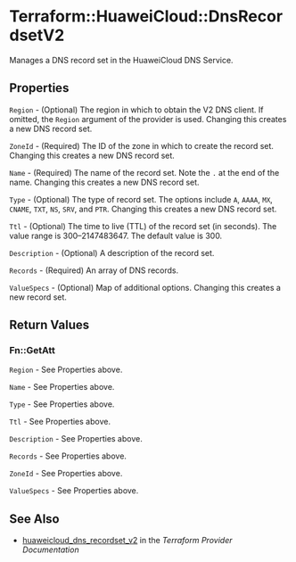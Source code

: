 # Terraform::HuaweiCloud::DnsRecordsetV2

Manages a DNS record set in the HuaweiCloud DNS Service.

## Properties

`Region` - (Optional) The region in which to obtain the V2 DNS client. If omitted, the `Region` argument of the provider is used. Changing this creates a new DNS record set.

`ZoneId` - (Required) The ID of the zone in which to create the record set. Changing this creates a new DNS  record set.

`Name` - (Required) The name of the record set. Note the `.` at the end of the name. Changing this creates a new DNS record set.

`Type` - (Optional) The type of record set. The options include `A`, `AAAA`, `MX`, `CNAME`, `TXT`, `NS`, `SRV`, and `PTR`. Changing this creates a new DNS record set.

`Ttl` - (Optional) The time to live (TTL) of the record set (in seconds). The value range is 300–2147483647. The default value is 300.

`Description` - (Optional) A description of the record set.

`Records` - (Required) An array of DNS records.

`ValueSpecs` - (Optional) Map of additional options. Changing this creates a new record set.


## Return Values

### Fn::GetAtt

`Region` - See Properties above.

`Name` - See Properties above.

`Type` - See Properties above.

`Ttl` - See Properties above.

`Description` - See Properties above.

`Records` - See Properties above.

`ZoneId` - See Properties above.

`ValueSpecs` - See Properties above.

## See Also

* [huaweicloud_dns_recordset_v2](https://www.terraform.io/docs/providers/huaweicloud/r/dns_recordset_v2.html) in the _Terraform Provider Documentation_